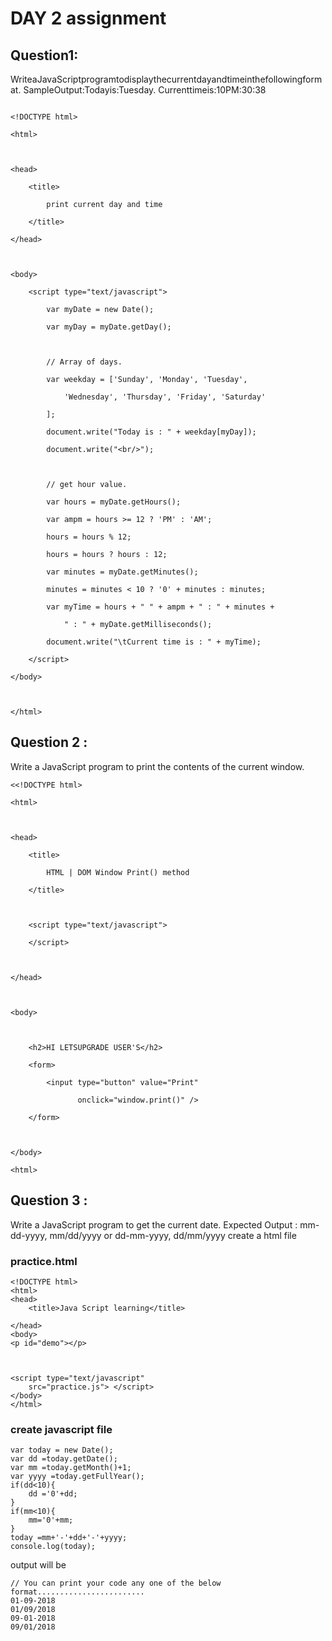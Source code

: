 # DAY 2 assignment
## Question1:
WriteaJavaScriptprogramtodisplaythecurrentdayandtimeinthefollowingformat.
SampleOutput:Todayis:Tuesday.
Currenttimeis:10PM:30:38


~~~

<!DOCTYPE html> 

<html> 

  

<head> 

    <title> 

        print current day and time 

    </title> 

</head> 

  

<body> 

    <script type="text/javascript"> 

        var myDate = new Date(); 

        var myDay = myDate.getDay(); 

        

        // Array of days. 

        var weekday = ['Sunday', 'Monday', 'Tuesday', 

            'Wednesday', 'Thursday', 'Friday', 'Saturday' 

        ]; 

        document.write("Today is : " + weekday[myDay]); 

        document.write("<br/>"); 

        

        // get hour value. 

        var hours = myDate.getHours(); 

        var ampm = hours >= 12 ? 'PM' : 'AM'; 

        hours = hours % 12; 

        hours = hours ? hours : 12; 

        var minutes = myDate.getMinutes(); 

        minutes = minutes < 10 ? '0' + minutes : minutes; 

        var myTime = hours + " " + ampm + " : " + minutes +  

            " : " + myDate.getMilliseconds(); 

        document.write("\tCurrent time is : " + myTime); 

    </script> 

</body> 

  

</html> 
~~~
## Question 2 :
Write a JavaScript program to print the contents of the current window.
~~~
<<!DOCTYPE html> 

<html> 

  

<head> 

    <title> 

        HTML | DOM Window Print() method 

    </title> 

  

    <script type="text/javascript"> 

    </script> 

  

</head> 

  

<body> 

  

    <h2>HI LETSUPGRADE USER'S</h2> 

    <form> 

        <input type="button" value="Print" 

               onclick="window.print()" /> 

    </form> 

  

</body> 

<html> 
~~~

## Question 3 :
Write a JavaScript program to get the current date.
Expected Output : mm-dd-yyyy, mm/dd/yyyy or dd-mm-yyyy, dd/mm/yyyy
create a html file

### practice.html
~~~
<!DOCTYPE html>
<html>
<head>
	<title>Java Script learning</title>

</head>
<body>
<p id="demo"></p>



<script type="text/javascript" 
	src="practice.js"> </script>
</body>
</html>
~~~
### create javascript file
~~~
var today = new Date();
var dd =today.getDate();
var mm =today.getMonth()+1;
var yyyy =today.getFullYear();
if(dd<10){
	dd ='0'+dd;
}
if(mm<10){
	mm='0'+mm;
}
today =mm+'-'+dd+'-'+yyyy;
console.log(today);

~~~
output will be
~~~
// You can print your code any one of the below format........................
01-09-2018
01/09/2018
09-01-2018
09/01/2018

~~~
